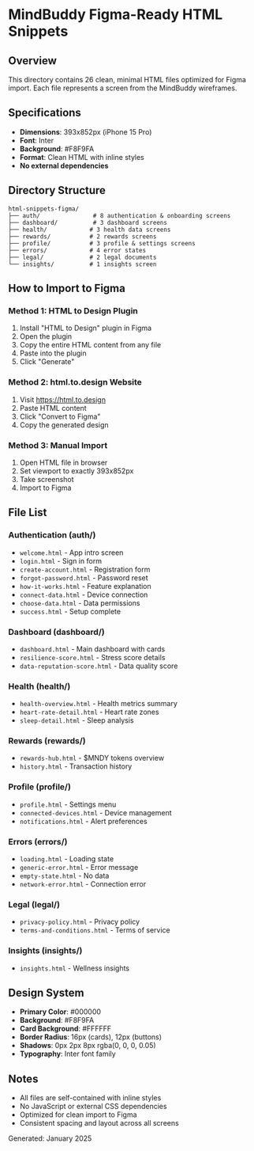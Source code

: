 # MindBuddy Figma-Ready HTML Snippets

## Overview
This directory contains 26 clean, minimal HTML files optimized for Figma import. Each file represents a screen from the MindBuddy wireframes.

## Specifications
- **Dimensions**: 393x852px (iPhone 15 Pro)
- **Font**: Inter
- **Background**: #F8F9FA
- **Format**: Clean HTML with inline styles
- **No external dependencies**

## Directory Structure
```
html-snippets-figma/
├── auth/               # 8 authentication & onboarding screens
├── dashboard/          # 3 dashboard screens
├── health/            # 3 health data screens
├── rewards/           # 2 rewards screens
├── profile/           # 3 profile & settings screens
├── errors/            # 4 error states
├── legal/             # 2 legal documents
└── insights/          # 1 insights screen
```

## How to Import to Figma

### Method 1: HTML to Design Plugin
1. Install "HTML to Design" plugin in Figma
2. Open the plugin
3. Copy the entire HTML content from any file
4. Paste into the plugin
5. Click "Generate"

### Method 2: html.to.design Website
1. Visit https://html.to.design
2. Paste HTML content
3. Click "Convert to Figma"
4. Copy the generated design

### Method 3: Manual Import
1. Open HTML file in browser
2. Set viewport to exactly 393x852px
3. Take screenshot
4. Import to Figma

## File List

### Authentication (auth/)
- `welcome.html` - App intro screen
- `login.html` - Sign in form
- `create-account.html` - Registration form
- `forgot-password.html` - Password reset
- `how-it-works.html` - Feature explanation
- `connect-data.html` - Device connection
- `choose-data.html` - Data permissions
- `success.html` - Setup complete

### Dashboard (dashboard/)
- `dashboard.html` - Main dashboard with cards
- `resilience-score.html` - Stress score details
- `data-reputation-score.html` - Data quality score

### Health (health/)
- `health-overview.html` - Health metrics summary
- `heart-rate-detail.html` - Heart rate zones
- `sleep-detail.html` - Sleep analysis

### Rewards (rewards/)
- `rewards-hub.html` - $MNDY tokens overview
- `history.html` - Transaction history

### Profile (profile/)
- `profile.html` - Settings menu
- `connected-devices.html` - Device management
- `notifications.html` - Alert preferences

### Errors (errors/)
- `loading.html` - Loading state
- `generic-error.html` - Error message
- `empty-state.html` - No data
- `network-error.html` - Connection error

### Legal (legal/)
- `privacy-policy.html` - Privacy policy
- `terms-and-conditions.html` - Terms of service

### Insights (insights/)
- `insights.html` - Wellness insights

## Design System
- **Primary Color**: #000000
- **Background**: #F8F9FA
- **Card Background**: #FFFFFF
- **Border Radius**: 16px (cards), 12px (buttons)
- **Shadows**: 0px 2px 8px rgba(0, 0, 0, 0.05)
- **Typography**: Inter font family

## Notes
- All files are self-contained with inline styles
- No JavaScript or external CSS dependencies
- Optimized for clean import to Figma
- Consistent spacing and layout across all screens

Generated: January 2025